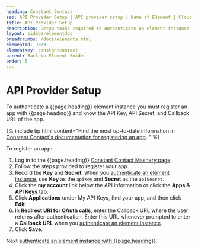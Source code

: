 ```yaml
---
heading: Constant Contact
seo: API Provider Setup | API provider setup | Name of Element | Cloud Elements API Docs
title: API Provider Setup
description: Setup tasks required to authenticate an element instance
layout: sidebarelementdoc
breadcrumbs: /docs/elements.html
elementId: 3929
elementKey: constantcontact
parent: Back to Element Guides
order: 5
---
```


# API Provider Setup

To authenticate a {{page.heading}} element instance you must register an app with {{page.heading}} and know the API Key, API Secret, and Callback URL of the app.

{% include tip.html content="Find the most up-to-date information in <a href=https://developer.constantcontact.com/api-keys.html/>Constant Contact's documentation for registering an app</a>.  " %}

To register an app:

1. Log in to the {{page.heading}} [Constant Contact Mashery page](https://constantcontact.mashery.com/).
1. Follow the steps provided to register your app.
7. Record the  **Key** and **Secret**. When you [authenticate an element instance](authenticate.html), use **Key** as the `apiKey` and **Secret** as the `apiSecret`.
3. Click the **my account** link below the API information or click the **Apps & API Keys** tab.
4. Click **Applications** under My API Keys, find your app, and then click **Edit**.
5. In **Redirect URI for OAuth calls**, enter the Callback URL where the user returns after authentication. Enter this URL whenever prompted to enter a **Callback URL** when you [authenticate an element instance](authenticate.html).
6. Click **Save**.

Next [authenticate an element instance with {{page.heading}}](authenticate.html).

